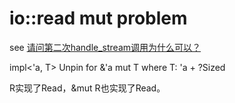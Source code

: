# io::read mut problem

see [请问第二次handle_stream调用为什么可以？](https://rustcc.cn/article?id=41cde929-31c9-4182-a9bb-b32db338cc48)

impl<'a, T> Unpin for &'a mut T where T: 'a + ?Sized

R实现了Read，&mut R也实现了Read。
